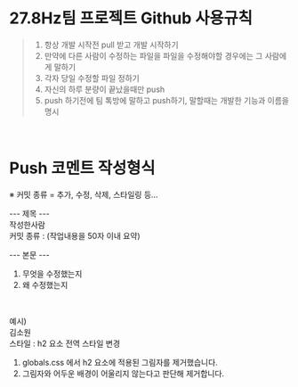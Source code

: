 # 27.8Hz팀 프로젝트 Github 사용규칙
> 1. 항상 개발 시작전 pull 받고 개발 시작하기
> 2. 만약에 다른 사람이 수정하는 파일을 파일을 수정해야할 경우에는 그 사람에게 말하기
> 3. 각자 당일 수정할 파일 정하기
> 4. 자신의 하루 분량이 끝났을때만 push
> 5. push 하기전에 팀 톡방에 말하고 push하기, 말할때는 개발한 기능과 이름을 명시

<br>

# Push 코멘트 작성형식

※ 커밋 종류 = 추가, 수정, 삭제, 스타일링 등...

--- 제목 --- <br>
작성한사람<br>
커밋 종류 : (작업내용을 50자 이내 요약)

--- 본문 ---<br>
1. 무엇을 수정했는지
2. 왜 수정했는지

<br>

예시) <br>
김소원  <br>
스타일 : h2 요소 전역 스타일 변경 <br>

1. globals.css 에서 h2 요소에 적용된 그림자를 제거했습니다.
2. 그림자와 어두운 배경이 어울리지 않는다고 판단해 제거합니다.
